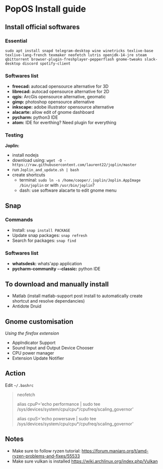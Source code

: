 # PopOS Install guide

## Install official softwares

### Essential
`sudo apt install snapd telegram-desktop wine winetricks texlive-base texlive-lang-french texmaker neofetch lutris openjdk-14-jre steam qbittorrent browser-plugin-freshplayer-pepperflash gnome-tweaks slack-desktop discord spotify-client`

### Softwares list
- **freecad:** autocad opensource alternative for 3D
- **librecad:** autocad opensource alternative for 2D
- **qgis:** ArcGis opensource alternative, geomatic
- **gimp:** photoshop opensource alternative
- **inkscape:** adobe illustrator opensource alternative
- **alacarte:** allow edit of gnome dashboard
- **pycharm:** python3 IDE
- **atom:** IDE for everthing? Need plugin for everything

### Testing
**Joplin:**
  - install nodejs
  - download using: `wget -O - https://raw.githubusercontent.com/laurent22/joplin/master`
  - run `Joplin_and_update.sh | bash`
  - create shortcuts
    - terminal: `sudo ln -s /home/cooper/.joplin/Joplin.AppImage  /bin/joplin` or with `/usr/bin/joplin`?
    - dash: use software alacarte to edit gnome menu
    
## Snap

### Commands
- Install: `snap install PACKAGE`
- Update snap packages: `snap refresh`
- Search for packages: `snap find`

### Softwares list
- **whatsdesk:** whats'app application
- **pycharm-community --classic:** python IDE


## To download and manually install
- Matlab (install matlab-support post install to automatically create shortcut and resolve dependancies)
- Antidote Druid

## Gnome customisation
*Using the firefox extension*
- AppIndicator Support
- Sound Input and Output Device Chooser
- CPU power manager
- Extension Update Notifier

## Action
Edit `~/.bashrc`
> neofetch
>
> alias cpuP='echo performance | sudo tee /sys/devices/system/cpu/cpu*/cpufreq/scaling_governor'
>
> alias cpuS='echo powersave | sudo tee /sys/devices/system/cpu/cpu*/cpufreq/scaling_governor'

## Notes
- Make sure to follow ryzen tutorial: https://forum.manjaro.org/t/amd-ryzen-problems-and-fixes/55533
- Make sure vulkan is installed https://wiki.archlinux.org/index.php/Vulkan
